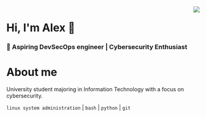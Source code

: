<img align='right' src="https://github-readme-stats.vercel.app/api?username=alex-arv&show_icons=true">


# Hi, I'm Alex 👋
### 🚀 Aspiring DevSecOps engineer | Cybersecurity Enthusiast

# About me

University student majoring in Information Technology with a focus on cybersecurity.

`linux system administration` | `bash` | `python` | `git`
